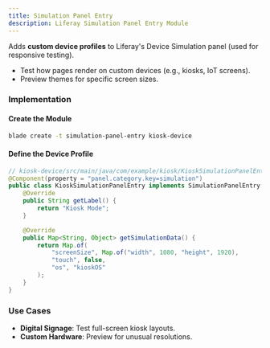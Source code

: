 ```yaml
---
title: Simulation Panel Entry
description: Liferay Simulation Panel Entry Module
---
```


Adds **custom device profiles** to Liferay's Device Simulation panel (used for responsive testing).

- Test how pages render on custom devices (e.g., kiosks, IoT screens).
- Preview themes for specific screen sizes.

### Implementation

#### Create the Module

```bash
blade create -t simulation-panel-entry kiosk-device
```

#### Define the Device Profile

```java
// kiosk-device/src/main/java/com/example/kiosk/KioskSimulationPanelEntry.java
@Component(property = "panel.category.key=simulation")
public class KioskSimulationPanelEntry implements SimulationPanelEntry {
    @Override
    public String getLabel() {
        return "Kiosk Mode";
    }

    @Override
    public Map<String, Object> getSimulationData() {
        return Map.of(
            "screenSize", Map.of("width", 1080, "height", 1920),
            "touch", false,
            "os", "kioskOS"
        );
    }
}
```

### Use Cases

- **Digital Signage**: Test full-screen kiosk layouts.
- **Custom Hardware**: Preview for unusual resolutions.
